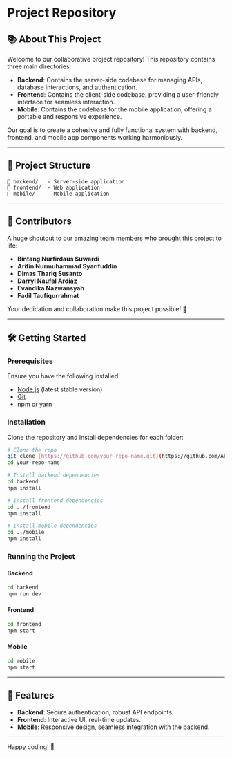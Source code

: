 # Project Repository

## 📚 About This Project
Welcome to our collaborative project repository! This repository contains three main directories:

- **Backend**: Contains the server-side codebase for managing APIs, database interactions, and authentication.
- **Frontend**: Contains the client-side codebase, providing a user-friendly interface for seamless interaction.
- **Mobile**: Contains the codebase for the mobile application, offering a portable and responsive experience.

Our goal is to create a cohesive and fully functional system with backend, frontend, and mobile app components working harmoniously.

---

## 🚀 Project Structure

```plaintext
📂 backend/   - Server-side application
📂 frontend/  - Web application
📂 mobile/    - Mobile application
```

---

## 🤝 Contributors
A huge shoutout to our amazing team members who brought this project to life:

- **Bintang Nurfirdaus Suwardi**
- **Arifin Nurmuhammad Syarifuddin**
- **Dimas Thariq Susanto**
- **Darryl Naufal Ardiaz**
- **Evandika Nazwansyah**
- **Fadil Taufiqurrahmat**

Your dedication and collaboration make this project possible! 🌟

---

## 🛠️ Getting Started

### Prerequisites
Ensure you have the following installed:
- [Node.js](https://nodejs.org/) (latest stable version)
- [Git](https://git-scm.com/)
- [npm](https://www.npmjs.com/) or [yarn](https://yarnpkg.com/)

### Installation
Clone the repository and install dependencies for each folder:

```bash
# Clone the repo
git clone [https://github.com/your-repo-name.git](https://github.com/Akaza22/peta-project.git)
cd your-repo-name

# Install backend dependencies
cd backend
npm install

# Install frontend dependencies
cd ../frontend
npm install

# Install mobile dependencies
cd ../mobile
npm install
```

### Running the Project

#### Backend
```bash
cd backend
npm run dev
```

#### Frontend
```bash
cd frontend
npm start
```

#### Mobile
```bash
cd mobile
npm start
```

---

## 🌟 Features
- **Backend**: Secure authentication, robust API endpoints.
- **Frontend**: Interactive UI, real-time updates.
- **Mobile**: Responsive design, seamless integration with the backend.

---

Happy coding! 🎉


